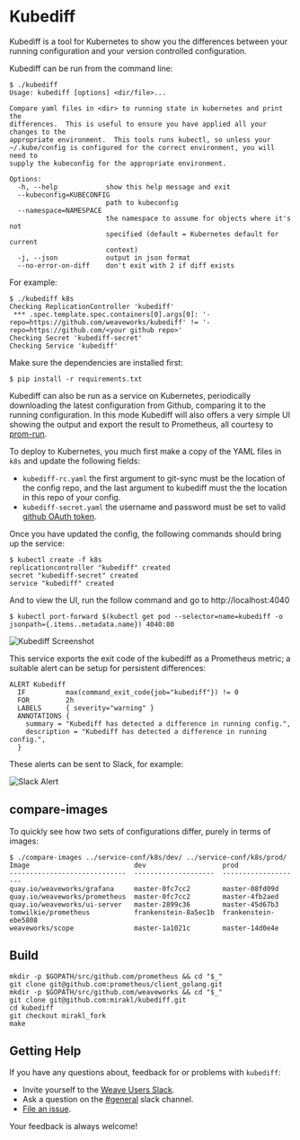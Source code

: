 # Kubediff

Kubediff is a tool for Kubernetes to show you the differences between your
running configuration and your version controlled configuration.

Kubediff can be run from the command line:

    $ ./kubediff
    Usage: kubediff [options] <dir/file>...

    Compare yaml files in <dir> to running state in kubernetes and print the
    differences.  This is useful to ensure you have applied all your changes to the
    appropriate environment.  This tools runs kubectl, so unless your
    ~/.kube/config is configured for the correct environment, you will need to
    supply the kubeconfig for the appropriate environment.

    Options:
      -h, --help            show this help message and exit
      --kubeconfig=KUBECONFIG
                            path to kubeconfig
      --namespace=NAMESPACE
                            the namespace to assume for objects where it's not
                            specified (default = Kubernetes default for current
                            context)
      -j, --json            output in json format
      --no-error-on-diff    don't exit with 2 if diff exists

For example:

    $ ./kubediff k8s
    Checking ReplicationController 'kubediff'
     *** .spec.template.spec.containers[0].args[0]: '-repo=https://github.com/weaveworks/kubediff' != '-repo=https://github.com/<your github repo>'
    Checking Secret 'kubediff-secret'
    Checking Service 'kubediff'

Make sure the dependencies are installed first:

    $ pip install -r requirements.txt

Kubediff can also be run as a service on Kubernetes, periodically downloading the
latest configuration from Github, comparing it to the running configuration.  In
this mode Kubediff will also offers a very simple UI showing the output and
export the result to Prometheus, all courtesy to [prom-run](https://github.com/tomwilkie/prom-run).

To deploy to Kubernetes, you much first make a copy of the YAML files in `k8s`
and update the following fields:

- `kubediff-rc.yaml` the first argument to git-sync must be the location of
  the config repo, and the last argument to kubediff must the the location
  in this repo of your config.
- `kubediff-secret.yaml` the username and password must be set to valid
  [github OAuth token](https://developer.github.com/guides/managing-deploy-keys/#https-cloning-with-oauth-tokens).

Once you have updated the config, the following commands should bring up
the service:

    $ kubectl create -f k8s
    replicationcontroller "kubediff" created
    secret "kubediff-secret" created
    service "kubediff" created

And to view the UI, run the follow command and go to http://localhost:4040

    $ kubectl port-forward $(kubectl get pod --selector=name=kubediff -o jsonpath={.items..metadata.name}) 4040:80

![Kubediff Screenshot](/imgs/screenshot.png)

This service exports the exit code of the kubediff as a Prometheus metric;
a suitable alert can be setup for persistent differences:

    ALERT Kubediff
      IF          max(command_exit_code{job="kubediff"}) != 0
      FOR         2h
      LABELS      { severity="warning" }
      ANNOTATIONS {
        summary = "Kubediff has detected a difference in running config.",
        description = "Kubediff has detected a difference in running config.",
      }

These alerts can be sent to Slack, for example:

![Slack Alert](/imgs/alert.png)

## compare-images

To quickly see how two sets of configurations differ, purely in terms of
images:

```
$ ./compare-images ../service-conf/k8s/dev/ ../service-conf/k8s/prod/
Image                          dev                   prod
-----------------------------  --------------------  --------------------
quay.io/weaveworks/grafana     master-0fc7cc2        master-08fd09d
quay.io/weaveworks/prometheus  master-0fc7cc2        master-4fb2aed
quay.io/weaveworks/ui-server   master-2899c36        master-45d67b3
tomwilkie/prometheus           frankenstein-8a5ec1b  frankenstein-ebe5808
weaveworks/scope               master-1a1021c        master-14d0e4e
```

## Build

```
mkdir -p $GOPATH/src/github.com/prometheus && cd "$_"
git clone git@github.com:prometheus/client_golang.git
mkdir -p $GOPATH/src/github.com/weaveworks && cd "$_"
git clone git@github.com:mirakl/kubediff.git
cd kubediff
git checkout mirakl_fork
make
```

## <a name="help"></a>Getting Help

If you have any questions about, feedback for or problems with `kubediff`:

- Invite yourself to the <a href="https://slack.weave.works/" target="_blank">Weave Users Slack</a>.
- Ask a question on the [#general](https://weave-community.slack.com/messages/general/) slack channel.
- [File an issue](https://github.com/weaveworks/kubediff/issues/new).

Your feedback is always welcome!
